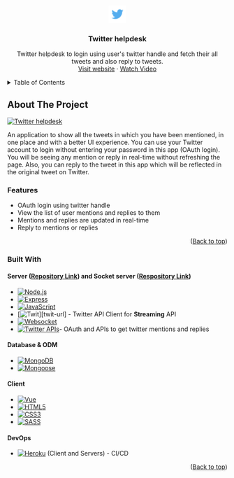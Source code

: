 <div id="top"></div>
<!-- PROJECT LOGO -->
<br />

<div align="center">
  <a href="https://github.com/parasagrawal71/twitter-helpdesk">
    <img src="src/assets/img/twitter-logo.png" alt="Logo" width="40" height="40">
  </a>
  <h3 align="center">Twitter helpdesk</h3>
  <p align="center"> Twitter helpdesk to login using user's twitter handle and fetch their all tweets and also reply to tweets.
  <br />
  <!-- <a href=""><strong>Explore the docs »</strong></a>
  <br />
  <br /> -->
  <a href="https://twitter--helpdesk.herokuapp.com">Visit website</a>
  ·
  <a href="https://drive.google.com/file/d/10yPXMO4IyYN8l1xC6_fzNEaGxLOrtCc_/view">Watch Video</a>
  </p>
</div>




<!-- TABLE OF CONTENTS -->

<details>
  <summary>Table of Contents</summary>
  <ol>
    <li>
      <a href="#about-the-project">About The Project</a>
      <ul>
        <li><a href="#features">Features</a></li>
        <li><a href="#built-with">Built With</a></li>
      </ul>
    </li>
  </ol>
  <br />
</details>




<!-- ABOUT THE PROJECT -->

## About The Project

[![Twitter helpdesk][product-gif]][website-link]



An application to show all the tweets in which you have been mentioned, in one place and with a better UI experience. You can use your Twitter account to login without entering your password in this app (OAuth login). You will be seeing any mention or reply in real-time without refreshing the page. Also, you can reply to the tweet in this app which will be reflected in the original tweet on Twitter.

### Features

- OAuth login using twitter handle
- View the list of user mentions and replies to them
- Mentions and replies are updated in real-time
- Reply to mentions or replies

<p align="right">(<a href="#top">Back to top</a>)</p>



### Built With

#### Server ([Repository Link](https://github.com/parasagrawal71/twitter-helpdesk-server)) and Socket server ([Respository Link](https://github.com/parasagrawal71/twitter-socket-server))

- [![Node.js][node-icon]][icon-url]
- [![Express][express-icon]][icon-url]
- [![JavaScript][javascript-icon]][icon-url]
- [![Twit][twit-icon]][twit-url] - Twitter API Client for **Streaming** API
- [![Websocket][websocket-icon]][icon-url]
- [![Twitter APIs][twitter-apis-icon]][icon-url]- OAuth and APIs to get twitter mentions and replies

#### Database & ODM

- [![MongoDB][mongodb-icon]][icon-url]
- [![Mongoose][mongoose-icon]][icon-url]

#### Client

* [![Vue][vue-icon]][icon-url]
* [![HTML5][html5-icon]][icon-url]
* [![CSS3][css3-icon]][icon-url]
* [![SASS][sass-icon]][icon-url]

#### DevOps

* [![Heroku][heroku-icon]][icon-url] (Client and Servers) - CI/CD


<p align="right">(<a href="#top">Back to top</a>)</p>







<!-- MARKDOWN LINKS & IMAGES -->

<!-- PROJECT SPECIFIC LINKS -->

[website-link]: https://twitter--helpdesk.herokuapp.com
[product-screenshot]: src/assets/img/product-screenshot.png
[product-gif]: src/assets/gifs/product-gif.gif

<!-- SKILLS -->

[icon-url]: #
[react-icon]: https://img.shields.io/badge/React-20232A?style=for-the-badge&logo=react&logoColor=61DAFB
[vue-icon]: https://img.shields.io/badge/Vue.js-35495E?style=for-the-badge&logo=vuedotjs&logoColor=4FC08D
[javascript-icon]: https://img.shields.io/badge/JavaScript-20232A?style=for-the-badge&logo=javascript&logoColor=F7DF1E
[node-icon]: https://img.shields.io/badge/Node.js-20232A?style=for-the-badge&logo=Node.js&logoColor=339933
[html5-icon]: https://img.shields.io/badge/HTML5-20232A?style=for-the-badge&logo=HTML5&logoColor=E34F26
[css3-icon]: https://img.shields.io/badge/CSS3-20232A?style=for-the-badge&logo=CSS3&logoColor=1572B6
[sass-icon]: https://img.shields.io/badge/SASS-20232A?style=for-the-badge&logo=SASS&logoColor=CC6699
[mongodb-icon]: https://img.shields.io/badge/MongoDB-20232A?style=for-the-badge&logo=MongoDB&logoColor=47A248
[firebase-icon]: https://img.shields.io/badge/firebase-20232A?style=for-the-badge&logo=firebase&logoColor=FFCA28
[material-ui-icon]: https://img.shields.io/badge/Material%20UI-20232A?style=for-the-badge&logo=MUI&logoColor=007FFF
[express-icon]: https://img.shields.io/badge/Express.js-20232A?style=for-the-badge&logo=Express&logoColor=FFFFFF
[mongoose-icon]: https://img.shields.io/badge/Mongoose-20232A?style=for-the-badge
[heroku-icon]: https://img.shields.io/badge/Heroku-20232A?style=for-the-badge&logo=Heroku&logoColor=430098
[twit-icon]: https://img.shields.io/badge/Twit-20232A?style=for-the-badge
[websocket-icon]: https://img.shields.io/badge/websocket-20232A?style=for-the-badge
[twitter-apis-icon]: https://img.shields.io/badge/Twitter%20APIs-20232A?style=for-the-badge&logo=Twitter&logoColor=1DA1F2



<!-- https://www.markdownguide.org/basic-syntax/#reference-style-links -->

<!-- Get icons from this website => https://simpleicons.org -->
